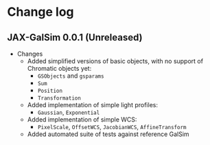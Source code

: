 # Change log

## JAX-GalSim 0.0.1 (Unreleased)


* Changes
  * Added simplified versions of basic objects, with no support of Chromatic objects yet:
    * `GSObjects` and `gsparams`
    * `Sum`
    * `Position`
    * `Transformation`
  * Added implementation of simple light profiles:
    * `Gaussian`, `Exponential`
  * Added implementation of simple WCS:
    * `PixelScale`, `OffsetWCS`, `JacobianWCS`, `AffineTransform`
  * Added automated suite of tests against reference GalSim